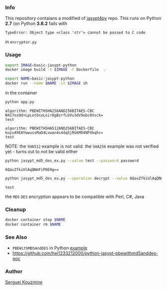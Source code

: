 ### Info

This repository contaians a modified of [jasypt4py](https://github.com/fareliner/jasypt4py/tree/master/jasypt4py) repo. This runs on Python __2.7__ (on  Python __3.8.2__ fails with

```text
TypeError: Object type <class 'str'> cannot be passed to C code
```
in `encryptor.py`

### Usage

```sh
export IMAGE=basic-jasypt-python
docker image build -t $IMAGE -f Dockerfile  .
```
```sh
export NAME=basic-jasypt-python
docker run --name $NAME -it $IMAGE sh
```

in the container
```sh
python app.py
```
```text
algorithm: PBEWITHSHA256AND256BITAES-CBC
N417ozOd+LpLotOsxLoirOgBzrfLbVu3dV9obc0Vsck=
test
```
```text
algorithm: PBEWITHSHA512AND256BITAES-CBC
kuyvA9EAYwwussMaD4Lvwan4s4dq5jRGkMO4NP4kqhc=
test
```

NOTE: the `SHA512` example is not valid. the `SHA256` example was not verified yet - turns out to not be valid either

```sh
python jasypt_md5_des_ex.py --value test --password password
```
```text
6QavZfkiUlAqQNmFiP0E0g==
```
```sh
python jasypt_md5_des_ex.py --operation decrypt --value 6QavZfkiUlAqQNmFiP0E0g== --password password
```
```text
test
```
the `MD5` `DES` encryption appears to be compatible with Perl, C#, Java

### Cleanup
```sh
docker container stop $NAME
docker container rm $NAME
```
### See Also 
  * `PBEWithMD5AndDES` in Python [example](https://github.com/lemonprogis/python-jasypt)
  * https://github.com/hei1233212000/python-jasypt-pbewithmd5anddes-poc

### Author
[Serguei Kouzmine](kouzmine_serguei@yahoo.com)
